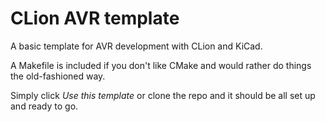 # CLion AVR template
A basic template for AVR development with CLion and KiCad.

A Makefile is included if you don't like CMake and would rather do things the old-fashioned way.

Simply click *Use this template* or clone the repo and it should be all set up and ready to go.